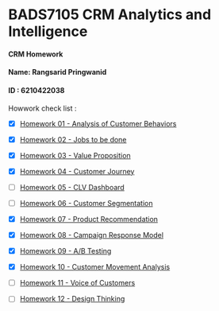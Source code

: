 # BADS7105 CRM Analytics and Intelligence 
#### CRM Homework ####
#### Name: Rangsarid Pringwanid  
#### ID : 6210422038

Howwork check list :

- [x] [Homework 01 - Analysis of Customer Behaviors](Homework%2001)
- [x] [Homework 02 - Jobs to be done](Homework%2002)
- [x] [Homework 03 - Value Proposition](Homework%2003)
- [x] [Homework 04 - Customer Journey](Homework%2004)
- [ ] [Homework 05 - CLV Dashboard](Homework%2005)
- [ ] [Homework 06 - Customer Segmentation](Homework%2006)
- [x] [Homework 07 - Product Recommendation](Homework%2007)
- [x] [Homework 08 - Campaign Response Model](Homework%2008)
- [x] [Homework 09 - A/B Testing](Homework%2009)
- [x] [Homework 10 - Customer Movement Analysis](Homework%2010)
- [ ] [Homework 11 - Voice of Customers](Homework%2011)
- [ ] [Homework 12 - Design Thinking](Homework%2012)



